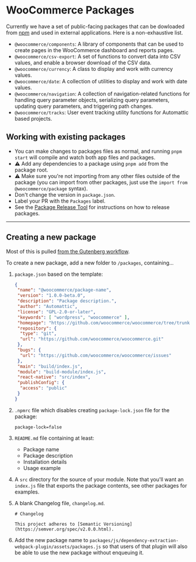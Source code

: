 # WooCommerce Packages

Currently we have a set of public-facing packages that can be dowloaded from [npm](https://www.npmjs.com/org/woocommerce) and used in external applications. Here is a non-exhaustive list.

- `@woocommerce/components`: A library of components that can be used to create pages in the WooCommerce dashboard and reports pages.
- `@woocommerce/csv-export`: A set of functions to convert data into CSV values, and enable a browser download of the CSV data.
- `@woocommerce/currency`: A class to display and work with currency values.
- `@woocommerce/date`: A collection of utilities to display and work with date values.
- `@woocommerce/navigation`: A collection of navigation-related functions for handling query parameter objects, serializing query parameters, updating query parameters, and triggering path changes.
- `@woocommerce/tracks`: User event tracking utility functions for Automattic based projects.

## Working with existing packages

- You can make changes to packages files as normal, and running `pnpm start` will compile and watch both app files and packages.
- :warning: Add any dependencies to a package using `pnpm add` from the package root.
- :warning: Make sure you're not importing from any other files outside of the package (you can import from other packages, just use the `import from @woocommerce/package` syntax).
- Don't change the version in `package.json`.
- Label your PR with the `Packages` label.
- See the [Package Release Tool](https://github.com/woocommerce/woocommerce/blob/f9e7a5a3fb11cdd4dc064c02e045cf429cb6a2b6/tools/package-release/README.md) for instructions on how to release packages.

---

## Creating a new package

Most of this is pulled [from the Gutenberg workflow](https://github.com/WordPress/gutenberg/blob/trunk/CONTRIBUTING.md#creating-new-package).

To create a new package, add a new folder to `/packages`, containing…

1. `package.json` based on the template:

    ```json
    {
     "name": "@woocommerce/package-name",
     "version": "1.0.0-beta.0",
     "description": "Package description.",
     "author": "Automattic",
     "license": "GPL-2.0-or-later",
     "keywords": [ "wordpress", "woocommerce" ],
     "homepage": "https://github.com/woocommerce/woocommerce/tree/trunk/packages/js/[_YOUR_PACKAGE_]/README.md",
     "repository": {
      "type": "git",
      "url": "https://github.com/woocommerce/woocommerce.git"
     },
     "bugs": {
      "url": "https://github.com/woocommerce/woocommerce/issues"
     },
     "main": "build/index.js",
     "module": "build-module/index.js",
     "react-native": "src/index",
     "publishConfig": {
      "access": "public"
     }
    }
    ```

2. `.npmrc` file which disables creating `package-lock.json` file for the package:

    ```text
    package-lock=false
    ```

3. `README.md` file containing at least:
    - Package name
    - Package description
    - Installation details
    - Usage example
4. A `src` directory for the source of your module. Note that you'll want an `index.js` file that exports the package contents, see other packages for examples.
5. A blank Changelog file, `changelog.md`.

    ```text
    # Changelog

    This project adheres to [Semantic Versioning](https://semver.org/spec/v2.0.0.html).
    ```

6. Add the new package name to `packages/js/dependency-extraction-webpack-plugin/assets/packages.js` so that users of that plugin will also be able to use the new package without enqueuing it.
